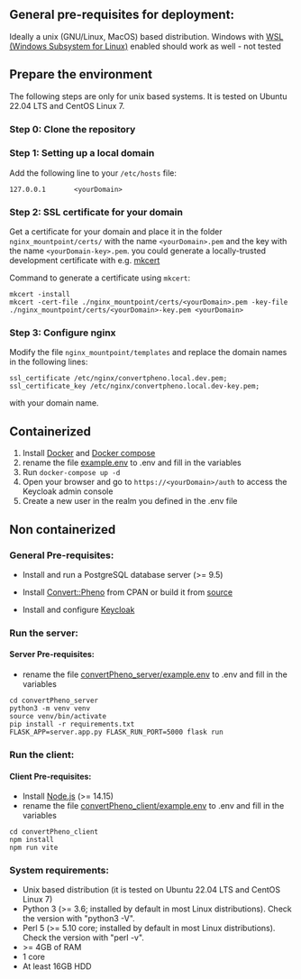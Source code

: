 ## General pre-requisites for deployment:

Ideally a unix (GNU/Linux, MacOS) based distribution.
Windows with [WSL (Windows Subsystem for Linux)](https://learn.microsoft.com/en-us/windows/wsl) enabled should work as well - not tested

## Prepare the environment

The following steps are only for unix based systems.
It is tested on Ubuntu 22.04 LTS and CentOS Linux 7.

### Step 0: Clone the repository

### Step 1: Setting up a local domain

Add the following line to your `/etc/hosts` file:

```
127.0.0.1       <yourDomain>
```

### Step 2: SSL certificate for your domain

Get a certificate for your domain and place it in the folder `nginx_mountpoint/certs/` with the name `<yourDomain>.pem` and the key with the name `<yourDomain-key>.pem`.
you could generate a locally-trusted development certificate with e.g. [mkcert](https://github.com/FiloSottile/mkcert)

Command to generate a certificate using `mkcert`:

```shell
mkcert -install
mkcert -cert-file ./nginx_mountpoint/certs/<yourDomain>.pem -key-file ./nginx_mountpoint/certs/<yourDomain>-key.pem <yourDomain>
```

### Step 3: Configure nginx

Modify the file `nginx_mountpoint/templates` and replace the domain names in the following lines:

```
ssl_certificate /etc/nginx/convertpheno.local.dev.pem;
ssl_certificate_key /etc/nginx/convertpheno.local.dev-key.pem;
```

with your domain name.

## Containerized

1. Install [Docker](https://docs.docker.com/get-docker/) and [Docker compose](https://docs.docker.com/compose/install/)
2. rename the file [example.env](https://github.com/CNAG-Biomedical-Informatics/pheno-ranker-ui/blob/main/example.env) to .env and fill in the variables
3. Run `docker-compose up -d`
4. Open your browser and go to `https://<yourDomain>/auth` to access the Keycloak admin console
5. Create a new user in the realm you defined in the .env file

## Non containerized

### General Pre-requisites:

- Install and run a PostgreSQL database server (>= 9.5)

- Install [Convert::Pheno](https://metacpan.org/pod/Convert%3A%3APheno) from CPAN or build it from [source](https://github.com/cnag-biomedical-informatics/pheno-ranker)

- Install and configure [Keycloak](https://www.keycloak.org/)

### Run the server:

#### Server Pre-requisites:

- rename the file [convertPheno_server/example.env](https://github.com/CNAG-Biomedical-Informatics/pheno-ranker-ui/blob/main/convertPheno_server/example.env) to .env and fill in the variables

```shell
cd convertPheno_server
python3 -m venv venv
source venv/bin/activate
pip install -r requirements.txt
FLASK_APP=server.app.py FLASK_RUN_PORT=5000 flask run
```

### Run the client:

#### Client Pre-requisites:

- Install [Node.js](https://nodejs.org/en) (>= 14.15)
- rename the file [convertPheno_client/example.env](https://github.com/CNAG-Biomedical-Informatics/pheno-ranker-ui/blob/main/convertPheno_client/example.env) to .env and fill in the variables

```shell
cd convertPheno_client
npm install
npm run vite
```

### System requirements:

- Unix based distribution (it is tested on Ubuntu 22.04 LTS and CentOS Linux 7)
- Python 3 (>= 3.6; installed by default in most Linux distributions). Check the version with "python3 -V".
- Perl 5 (>= 5.10 core; installed by default in most Linux distributions). Check the version with "perl -v".
- \>= 4GB of RAM
- 1 core
- At least 16GB HDD
